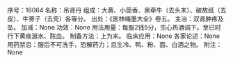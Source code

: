 序号：16064
名称：吊肾丹
组成：大黄、小茴香、黑牵牛（去头末）、破故纸（去皮）、牛蒡子（去壳）各等分。
出处：《医林绳墨大全》卷五。
主治：双肾肿疼及坠。
加减：None
功效：None
用法用量：每服2钱5分，空心热酒调下。至已时行下黄痰涎水、脓血。
制备方法：上为末。
临床应用：None
各家论述：None
用药禁忌：服后不可洗手，恐解药力；忌生冷、鸭、粉、面、白酒之物。
附注：None
